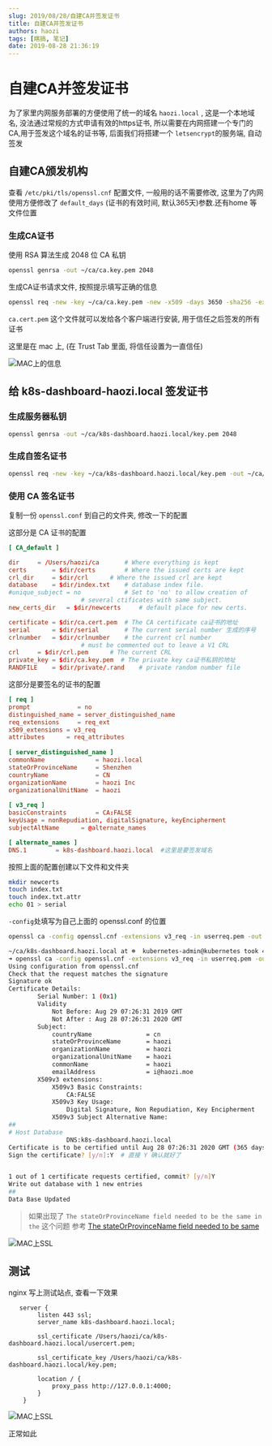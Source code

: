 ```yaml
---
slug: 2019/08/28/自建CA并签发证书
title: 自建CA并签发证书
authors: haozi
tags: [瞎搞, 笔记]
date: 2019-08-28 21:36:19
---
```


# 自建CA并签发证书

为了家里内网服务部署的方便使用了统一的域名 `haozi.local` , 这是一个本地域名, 没法通过常规的方式申请有效的https证书, 所以需要在内网搭建一个专门的CA,用于签发这个域名的证书等, 后面我们将搭建一个 `letsencrypt`的服务端, 自动签发



<!--truncate-->

## 自建CA颁发机构

查看 `/etc/pki/tls/openssl.cnf` 配置文件,  一般用的话不需要修改, 这里为了内网使用方便修改了 `default_days` (证书的有效时间, 默认365天)参数.还有home 等文件位置

### 生成CA证书

使用 RSA 算法生成 2048 位 CA 私钥

```sh
openssl genrsa -out ~/ca/ca.key.pem 2048
```

生成CA证书请求文件, 按照提示填写正确的信息

```sh
openssl req -new -key ~/ca/ca.key.pem -new -x509 -days 3650 -sha256 -extensions v3_ca -out ~/ca/ca.cert.pem
```

`ca.cert.pem` 这个文件就可以发给各个客户端进行安装, 用于信任之后签发的所有证书



这里是在 mac 上, (在 Trust Tab 里面, 将信任设置为一直信任)

![MAC上的信息](./自建CA并签发证书/mac_ca_info.png)



## 给 k8s-dashboard-haozi.local 签发证书
### 生成服务器私钥
```sh
openssl genrsa -out ~/ca/k8s-dashboard.haozi.local/key.pem 2048
```
### 生成自签名证书 
```sh
openssl req -new -key ~/ca/k8s-dashboard.haozi.local/key.pem -out ~/ca/k8s-dashboard.haozi.local/userreq.pem
```

### 使用 CA 签名证书

复制一份 `openssl.conf` 到自己的文件夹, 修改一下的配置

这部分是 CA 证书的配置

```toml
[ CA_default ]

dir		= /Users/haozi/ca		# Where everything is kept  
certs		= $dir/certs		# Where the issued certs are kept
crl_dir		= $dir/crl		# Where the issued crl are kept
database	= $dir/index.txt	# database index file.
#unique_subject	= no			# Set to 'no' to allow creation of
					# several ctificates with same subject.
new_certs_dir	= $dir/newcerts		# default place for new certs.

certificate	= $dir/ca.cert.pem 	# The CA certificate ca证书的地址
serial		= $dir/serial 		# The current serial number 生成的序号
crlnumber	= $dir/crlnumber	# the current crl number		
					# must be commented out to leave a V1 CRL
crl		= $dir/crl.pem 		# The current CRL
private_key	= $dir/ca.key.pem  # The private key ca证书私钥的地址
RANDFILE	= $dir/private/.rand	# private random number file
```

这部分是要签名的证书的配置

```toml
[ req ]
prompt             = no
distinguished_name = server_distinguished_name
req_extensions     = req_ext
x509_extensions	= v3_req
attributes		= req_attributes
 
[ server_distinguished_name ]
commonName              = haozi.local
stateOrProvinceName     = Shenzhen
countryName             = CN
organizationName        = haozi Inc
organizationalUnitName  = haozi
 
[ v3_req ]
basicConstraints        = CA:FALSE
keyUsage = nonRepudiation, digitalSignature, keyEncipherment
subjectAltName      = @alternate_names

[ alternate_names ]
DNS.1        = k8s-dashboard.haozi.local  #这里是要签发域名
```

按照上面的配置创建以下文件和文件夹

```sh
mkdir newcerts
touch index.txt
touch index.txt.attr
echo 01 > serial
```



`-config`处填写为自己上面的 openssl.conf 的位置

```sh
openssl ca -config openssl.cnf -extensions v3_req -in userreq.pem -out usercert.pem
```

```sh
~/ca/k8s-dashboard.haozi.local at ☸️  kubernetes-admin@kubernetes took 45s
➜ openssl ca -config openssl.cnf -extensions v3_req -in userreq.pem -out usercert.pem
Using configuration from openssl.cnf
Check that the request matches the signature
Signature ok
Certificate Details:
        Serial Number: 1 (0x1)
        Validity
            Not Before: Aug 29 07:26:31 2019 GMT
            Not After : Aug 28 07:26:31 2020 GMT
        Subject:
            countryName               = cn
            stateOrProvinceName       = haozi
            organizationName          = haozi
            organizationalUnitName    = haozi
            commonName                = haozi
            emailAddress              = i@haozi.moe
        X509v3 extensions:
            X509v3 Basic Constraints:
                CA:FALSE
            X509v3 Key Usage:
                Digital Signature, Non Repudiation, Key Encipherment
            X509v3 Subject Alternative Name:
##
# Host Database
                DNS:k8s-dashboard.haozi.local
Certificate is to be certified until Aug 28 07:26:31 2020 GMT (365 days)
Sign the certificate? [y/n]:Y  # 直接 Y 确认就好了


1 out of 1 certificate requests certified, commit? [y/n]Y
Write out database with 1 new entries
##
Data Base Updated

```

> 如果出现了 `The stateOrProvinceName field needed to be the same in the` 这个问题 参考 [The stateOrProvinceName field needed to be same](http://doc.okbase.net/fajar/archive/240528.html)

![MAC上SSL](./自建CA并签发证书/k8s-dashboard.png)

## 测试

nginx 写上测试站点, 查看一下效果

```
   server {
        listen 443 ssl;
        server_name k8s-dashboard.haozi.local;

        ssl_certificate /Users/haozi/ca/k8s-dashboard.haozi.local/usercert.pem;

        ssl_certificate_key /Users/haozi/ca/k8s-dashboard.haozi.local/key.pem;

        location / {
            proxy_pass http://127.0.0.1:4000;
        }
    }
```

![MAC上SSL](./自建CA并签发证书/chrome_info.png)

正常如此
